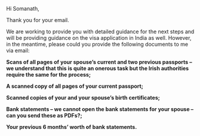 Hi Somanath,
 
Thank you for your email.
 
We are working to provide you with detailed guidance for the next steps and will be providing guidance on the visa application in India as well.  However, in the meantime, please could you provide the following documents to me via email:
 
**Scans of all pages of your spouse’s current and two previous passports – we understand that this is quite an onerous task but the Irish authorities require the same for the process;**

**A scanned copy of all pages of your current passport;**

**Scanned copies of your and your spouse’s birth certificates;**

**Bank statements – we cannot open the bank statements for your spouse – can you send these as PDFs?;**

**Your previous 6 months’ worth of bank statements.**
